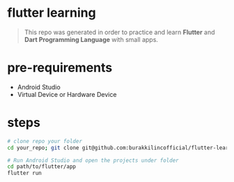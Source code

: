 # flutter learning
> This repo was generated in order to practice and learn **Flutter** and **Dart Programming Language** with small apps.

# pre-requirements
- Android Studio
- Virtual Device or Hardware Device

# steps
``` bash
# clone repo your folder
cd your_repo; git clone git@github.com:burakkilincofficial/flutter-learning.git

# Run Android Studio and open the projects under folder
cd path/to/flutter/app
flutter run

